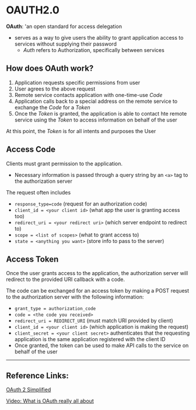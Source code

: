 # OAUTH2.0

**OAuth**: 'an open standard for access delegation 
  - serves as a way to give users the ability to grant application access to services without supplying their password
    - *Auth* refers to Authorization, specifically between services

## How does OAuth work?

1.  Application requests specific permissions from user
1.  User agrees to the above request
1.  Remote service contacts application with one-time-use *Code*
1.  Application calls back to a special address on the remote service to exchange the *Code* for a *Token*
1.  Once the *Token* is granted, the application is able to contact hte remote service using the *Token* to access information on behalf of the user

At this point, the *Token* is for all intents and purposes the User

## Access Code

Clients must grant permission to the application.

* Necessary information is passed through a query string by an `<a>` tag to the authorization server

The request often includes

- `response_type=code` (request for an authorization code)
- `client_id = <your client id>` (what app the user is granting access too)
- `redirect_uri = <your redirect uri>` (which server endpoint to redirect to)
- `scope = <list of scopes>` (what to grant access to)
- `state = <anything you want>` (store info to pass to the server)

## Access Token

Once the user grants access to the application, the authorization server will redirect to the provided URI callback with a code.

The code can be exchanged for an access token by making a POST request to the authorization server with the following information:

- `grant_type = authorization_code`
- `code = <the code you received>`
- `redirect_uri = REDIRECT_URI` (must match URI provided by client)
- `client_id = <your client id>` (which application is making the request)
- `client_secret = <your client secret>` authenticates that the requesting application  is the same application registered with the client ID
- Once granted, the token can be used to make API calls to the service on behalf of the user

---

## Reference Links:

[OAuth 2 Simplified](https://aaronparecki.com/oauth-2-simplified/)

[Video: What is OAuth really all about](https://www.youtube.com/watch?v=t4-416mg6iU)